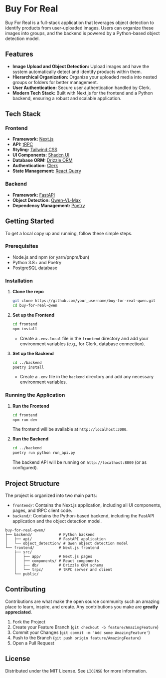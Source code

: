 # Buy For Real

Buy For Real is a full-stack application that leverages object detection to identify products from user-uploaded images. Users can organize these images into groups, and the backend is powered by a Python-based object detection model.

## Features

- **Image Upload and Object Detection:** Upload images and have the system automatically detect and identify products within them.
- **Hierarchical Organization:** Organize your uploaded media into nested groups or folders for better management.
- **User Authentication:** Secure user authentication handled by Clerk.
- **Modern Tech Stack:** Built with Next.js for the frontend and a Python backend, ensuring a robust and scalable application.

## Tech Stack

### Frontend

- **Framework:** [Next.js](https://nextjs.org/)
- **API:** [tRPC](https://trpc.io/)
- **Styling:** [Tailwind CSS](https://tailwindcss.com/)
- **UI Components:** [Shadcn UI](https://ui.shadcn.com/)
- **Database ORM:** [Drizzle ORM](https://orm.drizzle.team/)
- **Authentication:** [Clerk](https://clerk.com/)
- **State Management:** [React Query](https://tanstack.com/query/v4)

### Backend

- **Framework:** [FastAPI](https://fastapi.tiangolo.com/)
- **Object Detection:** [Qwen-VL-Max](https://huggingface.co/Qwen/Qwen-VL-Max)
- **Dependency Management:** [Poetry](https://python-poetry.org/)

## Getting Started

To get a local copy up and running, follow these simple steps.

### Prerequisites

- Node.js and npm (or yarn/pnpm/bun)
- Python 3.8+ and Poetry
- PostgreSQL database

### Installation

1.  **Clone the repo**

    ```sh
    git clone https://github.com/your_username/buy-for-real-qwen.git
    cd buy-for-real-qwen
    ```

2.  **Set up the Frontend**

    ```sh
    cd frontend
    npm install
    ```

    - Create a `.env.local` file in the `frontend` directory and add your environment variables (e.g., for Clerk, database connection).

3.  **Set up the Backend**
    ```sh
    cd ../backend
    poetry install
    ```
    - Create a `.env` file in the `backend` directory and add any necessary environment variables.

### Running the Application

1.  **Run the Frontend**

    ```sh
    cd frontend
    npm run dev
    ```

    The frontend will be available at `http://localhost:3000`.

2.  **Run the Backend**
    ```sh
    cd ../backend
    poetry run python run_api.py
    ```
    The backend API will be running on `http://localhost:8000` (or as configured).

## Project Structure

The project is organized into two main parts:

- `frontend/`: Contains the Next.js application, including all UI components, pages, and tRPC client code.
- `backend/`: Contains the Python-based backend, including the FastAPI application and the object detection model.

```
buy-for-real-qwen/
├── backend/            # Python backend
│   ├── api/            # FastAPI application
│   └── object_detection/ # Qwen object detection model
└── frontend/           # Next.js frontend
    ├── src/
    │   ├── app/        # Next.js pages
    │   ├── components/ # React components
    │   ├── db/         # Drizzle ORM schema
    │   └── trpc/       # tRPC server and client
    └── public/
```

## Contributing

Contributions are what make the open source community such an amazing place to learn, inspire, and create. Any contributions you make are **greatly appreciated**.

1.  Fork the Project
2.  Create your Feature Branch (`git checkout -b feature/AmazingFeature`)
3.  Commit your Changes (`git commit -m 'Add some AmazingFeature'`)
4.  Push to the Branch (`git push origin feature/AmazingFeature`)
5.  Open a Pull Request

## License

Distributed under the MIT License. See `LICENSE` for more information.
